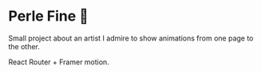 # Perle Fine 🎨

Small project about an artist I admire to show animations from one page to the other. 

React Router + Framer motion.
